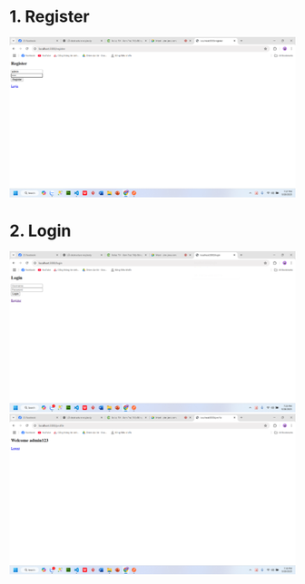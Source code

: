 # 1. Register

![Register Step](image/1.png)


# 2. Login
![login step](image/2.png)
![Login Step 2](image/3.png)
